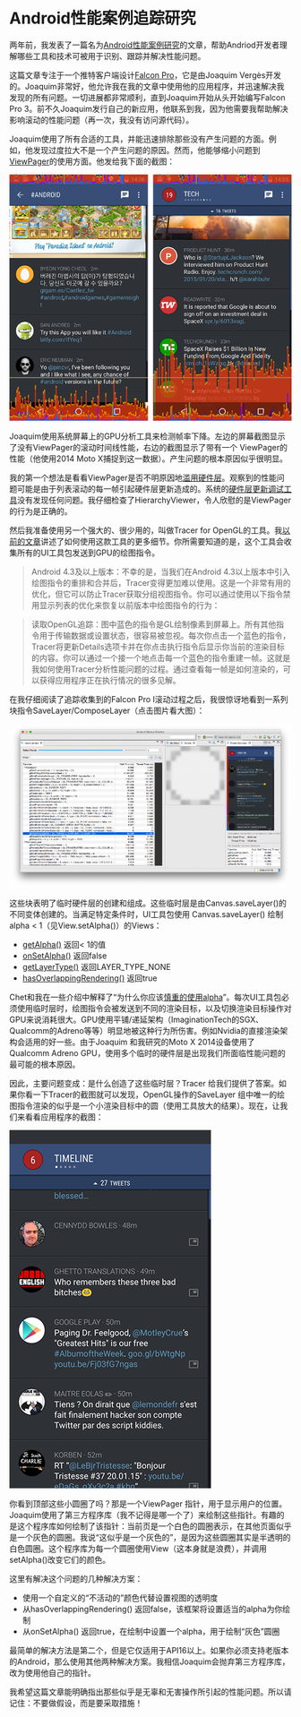 # Android性能案例追踪研究

两年前，我发表了一篇名为[Android性能案例研究](http://www.curious-creature.com/2012/12/01/android-performance-case-study/)的文章，帮助Andriod开发者理解哪些工具和技术可被用于识别、跟踪并解决性能问题。

这篇文章专注于一个推特客户端设计[Falcon Pro](https://play.google.com/store/apps/details?id=com.jv.materialfalcon)，它是由Joaquim Vergès开发的。Joaquim非常好，他允许我在我的文章中使用他的应用程序，并迅速解决我发现的所有问题。一切进展都非常顺利，直到Joaquim开始从头开始编写Falcon Pro 3。前不久Joaquim发行自己的新应用，他联系到我，因为他需要我帮助解决影响滚动的性能问题（再一次，我没有访问源代码）。

Joaquim使用了所有合适的工具，并能迅速排除那些没有产生问题的方面。例如，他发现过度拉大不是一个产生问题的原因。然而，他能够缩小问题到[ViewPager](http://developer.android.com/reference/android/support/v4/view/ViewPager.html)的使用方面。他发给我下面的截图：

![alt text](../images/issue-146/9.1.png)

Joaquim使用系统屏幕上的GPU分析工具来检测帧率下降。左边的屏幕截图显示了没有ViewPager的滚动时间线性能，右边的截图显示了带有一个 ViewPager的性能（他使用2014 Moto X捕捉到这一数据）。产生问题的根本原因似乎很明显。

我的第一个想法是看看ViewPager是否不明原因地[滥用硬件层](http://www.curious-creature.com/2013/09/13/optimizing-hardware-layers/)。观察到的性能问题可能是由于列表滚动的每一帧引起硬件层更新造成的。系统的[硬件层更新调试工具](http://www.curious-creature.com/2013/09/13/optimizing-hardware-layers/)没有发现任何问题。我仔细检查了HierarchyViewer，令人欣慰的是ViewPager的行为是正确的。

然后我准备使用另一个强大的、很少用的，叫做Tracer for OpenGL的工具。我[以前的文章](http://www.curious-creature.com/2012/12/01/android-performance-case-study/)讲述了如何使用这款工具的更多细节。你所需要知道的是，这个工具会收集所有的UI工具包发送到GPU的绘图指令。

>Android 4.3及以上版本：不幸的是，当我们在Android 4.3以上版本中引入绘图指令的重排和合并后，Tracer变得更加难以使用。这是一个非常有用的优化，但它可以防止Tracer获取分组视图指令。你可以通过使用以下指令禁用显示列表的优化来恢复以前版本中绘图指令的行为：

>读取OpenGL追踪：图中蓝色的指令是GL绘制像素到屏幕上。所有其他指令用于传输数据或设置状态，很容易被忽视。每次你点击一个蓝色的指令，Tracer将更新Details选项卡并在你点击执行指令后显示你当前的渲染目标的内容。你可以通过一个接一个地点击每一个蓝色的指令重建一帧。这就是我如何使用Tracer分析性能问题的过程。通过查看每一帧是如何渲染的，可以获得应用程序正在执行情况的很多见解。

在我仔细阅读了追踪收集到的Falcon Pro I滚动过程之后，我很惊讶地看到一系列块指令SaveLayer/ComposeLayer（点击图片看大图）：

![alt text](../images/issue-146/9.2.png)

这些块表明了临时硬件层的创建和组成。这些临时层是由Canvas.saveLayer()的不同变体创建的。当满足特定条件时，UI工具包使用 Canvas.saveLayer() 绘制alpha < 1（见View.setAlpha()）的Views：

- [getAlpha()](http://developer.android.com/reference/android/view/View.html#getAlpha()) 返回< 1的值
- [onSetAlpha()](http://developer.android.com/reference/android/view/View.html#onSetAlpha(int)) 返回false
- [getLayerType()](http://developer.android.com/reference/android/view/View.html#getLayerType()) 返回LAYER_TYPE_NONE
- [hasOverlappingRendering()](http://developer.android.com/reference/android/view/View.html#hasOverlappingRendering()) 返回true

Chet和我在一些介绍中解释了“为什么你应该[慎重的使用alpha](https://www.youtube.com/watch?v=vQZFaec9NpA&feature=youtu.be&t=29m51s)”。每次UI工具包必须使用临时层时，绘图指令会被发送到不同的渲染目标，以及切换渲染目标操作对GPU来说消耗很大。GPU使用平铺/递延架构（ImaginationTech的SGX、Qualcomm的Adreno等等）明显地被这种行为所伤害。例如Nvidia的直接渲染架构会适用的好一些。由于Joaquim 和我研究的Moto X 2014设备使用了Qualcomm Adreno GPU，使用多个临时的硬件层是出现我们所面临性能问题的最可能的根本原因。

因此，主要问题变成：是什么创造了这些临时层？Tracer 给我们提供了答案。如果你看一下Tracer的截图就可以发现，OpenGL操作的SaveLayer 组中唯一的绘图指令渲染的似乎是一个小渲染目标中的圆（使用工具放大的结果）。现在，让我们来看看应用程序的截图：

![alt text](../images/issue-146/9.3.png)

你看到顶部这些小圆圈了吗？那是一个ViewPager 指针，用于显示用户的位置。Joaquim使用了第三方程序库（我不记得是哪一个了）来绘制这些指针。有趣的是这个程序库如何绘制了该指针：当前页是一个白色的圆圈表示，在其他页面似乎是一个灰色的圆圈。我说“这似乎是一个灰色的”，是因为这些圆圈其实是半透明的白色圆圈。这个程序库为每一个圆圈使用View（这本身就是浪费），并调用setAlpha()改变它们的颜色。

这里有解决这个问题的几种解决方案：

- 使用一个自定义的“不活动的”颜色代替设置视图的透明度
- 从hasOverlappingRendering() 返回false，该框架将设置适当的alpha为你绘制
- 从onSetAlpha() 返回true，在绘制中设置一个alpha，用于绘制“灰色”圆圈

最简单的解决方法是第二个，但是它仅适用于API16以上。如果你必须支持老版本的Android，那么使用其他两种解决方案。我相信Joaquim会抛弃第三方程序库，改为使用他自己的指针。

我希望这篇文章能明确指出那些似乎是无辜和无害操作所引起的性能问题。所以请记住：不要做假设，而是要采取措施！